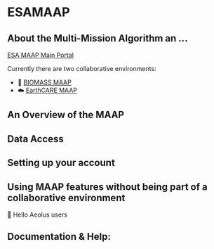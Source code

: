 # ESAMAAP

## About the Multi-Mission Algorithm an ... 

[ESA MAAP Main Portal](https://portal.maap.eo.esa.int/)

Currently there are two collaborative environments: 
- 🌳 [BIOMASS MAAP](https://portal.maap.eo.esa.int/biomass/)
- ☁️ [EarthCARE MAAP](https://portal.maap.eo.esa.int/earthcare/)

## An Overview of the MAAP 

## Data Access


## Setting up your account 

## Using MAAP features without being part of a collaborative environment 
👋 Hello Aeolus users 

## Documentation & Help: 

